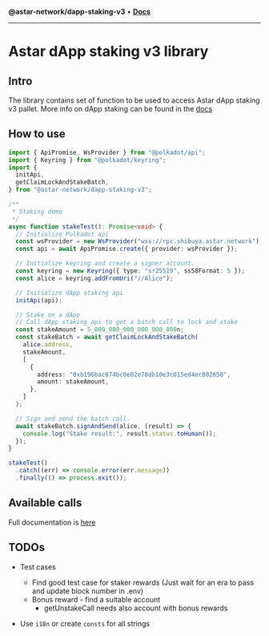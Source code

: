 **@astar-network/dapp-staking-v3** • [**Docs**](globals.md)

***

# Astar dApp staking v3 library

## Intro

The library contains set of function to be used to access Astar dApp staking v3 pallet.
More info on dApp staking can be found in the [docs](https://docs.astar.network/docs/use/dapp-staking/)

## How to use

```TypeScript
import { ApiPromise, WsProvider } from "@polkadot/api";
import { Keyring } from "@polkadot/keyring";
import {
  initApi,
  getClaimLockAndStakeBatch,
} from "@astar-network/dapp-staking-v3";

/**
 * Staking demo
 */
async function stakeTest(): Promise<void> {
  // Initialize Polkadot api
  const wsProvider = new WsProvider("wss://rpc.shibuya.astar.network");
  const api = await ApiPromise.create({ provider: wsProvider });

  // Initialize keyring and create a signer account.
  const keyring = new Keyring({ type: "sr25519", ss58Format: 5 });
  const alice = keyring.addFromUri("//Alice");

  // Initialize dApp staking api
  initApi(api);

  // Stake on a dApp
  // Call dApp staking api to get a batch call to lock and stake
  const stakeAmount = 5_000_000_000_000_000_000n;
  const stakeBatch = await getClaimLockAndStakeBatch(
    alice.address,
    stakeAmount,
    [
      {
        address: "0xb196bac674bc0e02e78db10e3c015ed4ec802658",
        amount: stakeAmount,
      },
    ]
  );

  // Sign and send the batch call.
  await stakeBatch.signAndSend(alice, (result) => {
    console.log("Stake result:", result.status.toHuman());
  });
}

stakeTest()
  .catch((err) => console.error(err.message))
  .finally(() => process.exit());

```

## Available calls

Full documentation is [here](_media/globals.md)

## TODOs

- Test cases

  - Find good test case for staker rewards (Just wait for an era to pass and update block number in .env)
  - Bonus reward - find a suitable account
    - getUnstakeCall needs also account with bonus rewards

- Use `i18n` or create `consts` for all strings
